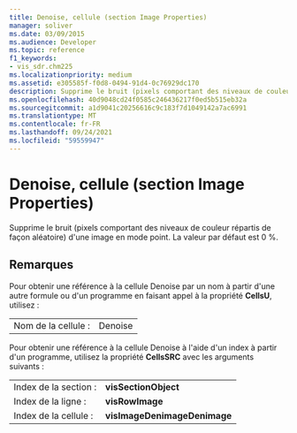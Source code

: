 ```yaml
---
title: Denoise, cellule (section Image Properties)
manager: soliver
ms.date: 03/09/2015
ms.audience: Developer
ms.topic: reference
f1_keywords:
- vis_sdr.chm225
ms.localizationpriority: medium
ms.assetid: e305585f-f0d8-0494-91d4-0c76929dc170
description: Supprime le bruit (pixels comportant des niveaux de couleur répartis de façon aléatoire) d'une image en mode point. La valeur par défaut est 0 %.
ms.openlocfilehash: 40d9048cd24f0585c246436217f0ed5b515eb32a
ms.sourcegitcommit: a1d9041c20256616c9c183f7d1049142a7ac6991
ms.translationtype: MT
ms.contentlocale: fr-FR
ms.lasthandoff: 09/24/2021
ms.locfileid: "59559947"
---
```

# <a name="denoise-cell-image-properties-section"></a>Denoise, cellule (section Image Properties)

Supprime le bruit (pixels comportant des niveaux de couleur répartis de façon aléatoire) d'une image en mode point. La valeur par défaut est 0 %.
  
## <a name="remarks"></a>Remarques

Pour obtenir une référence à la cellule Denoise par un nom à partir d'une autre formule ou d'un programme en faisant appel à la propriété **CellsU**, utilisez : 
  
|||
|:-----|:-----|
| Nom de la cellule :  <br/> | Denoise  <br/> |
   
Pour obtenir une référence à la cellule Denoise à l'aide d'un index à partir d'un programme, utilisez la propriété **CellsSRC** avec les arguments suivants : 
  
|||
|:-----|:-----|
| Index de la section :  <br/> |**visSectionObject** <br/> |
| Index de la ligne :  <br/> |**visRowImage** <br/> |
| Index de la cellule :  <br/> |**visImageDenimageDenimage** <br/> |
   

